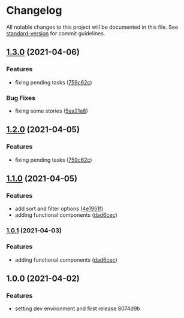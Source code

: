 # Changelog

All notable changes to this project will be documented in this file. See [standard-version](https://github.com/conventional-changelog/standard-version) for commit guidelines.

## [1.3.0](https://github.com/ventoji/ins-card-app/compare/v1.1.0...v1.3.0) (2021-04-06)


### Features

* fixing pending tasks ([759c62c](https://github.com/ventoji/ins-card-app/commit/759c62cf9ebe7a39a9fdb2535d91051521d6b02c))


### Bug Fixes

* fixing some stories ([5aa21a8](https://github.com/ventoji/ins-card-app/commit/5aa21a82264ae8af9a6cc357f3c00aff26b69409))

## [1.2.0](https://github.com/ventoji/ins-card-app/compare/v1.1.0...v1.2.0) (2021-04-05)


### Features

* fixing pending tasks ([759c62c](https://github.com/ventoji/ins-card-app/commit/759c62cf9ebe7a39a9fdb2535d91051521d6b02c))

## [1.1.0](https://github.com/ventoji/ins-card-app/compare/v1.0.0...v1.1.0) (2021-04-05)


### Features

* add sort and filter options ([4e1951f](https://github.com/ventoji/ins-card-app/commit/4e1951faf948154d1f199f29607b4ed9ec45d550))
* adding functional components ([dad6cec](https://github.com/ventoji/ins-card-app/commit/dad6cecee873e7fc0263e1b3f27cdf04caeddb71))

### [1.0.1](https://github.com/ventoji/ins-card-app/compare/v1.0.0...v1.0.1) (2021-04-03)


### Features

* adding functional components ([dad6cec](https://github.com/ventoji/ins-card-app/commit/dad6cecee873e7fc0263e1b3f27cdf04caeddb71))

## 1.0.0 (2021-04-02)


### Features

* setting dev environment and first release 8074d9b
